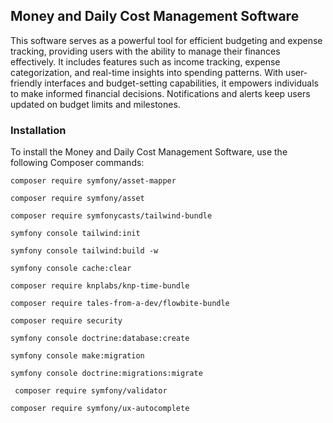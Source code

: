 ## Money and Daily Cost Management Software

This software serves as a powerful tool for efficient budgeting and expense tracking, providing users with the ability to manage their finances effectively. It includes features such as income tracking, expense categorization, and real-time insights into spending patterns. With user-friendly interfaces and budget-setting capabilities, it empowers individuals to make informed financial decisions. Notifications and alerts keep users updated on budget limits and milestones.

### Installation

To install the Money and Daily Cost Management Software, use the following Composer commands:

```angular2html
composer require symfony/asset-mapper
```
```angular2html
composer require symfony/asset
```
```angular2html
composer require symfonycasts/tailwind-bundle
```

```angular2html
symfony console tailwind:init
```

```angular2html
symfony console tailwind:build -w
```
```angular2html
symfony console cache:clear
```
```angular2html
composer require knplabs/knp-time-bundle
```
```angular2html
composer require tales-from-a-dev/flowbite-bundle
```
```angular2html
composer require security
```
```angular2html
symfony console doctrine:database:create
```
```angular2html
symfony console make:migration
```
```angular2html
symfony console doctrine:migrations:migrate
```
```angular2html
 composer require symfony/validator
```
```angular2html
composer require symfony/ux-autocomplete
```
